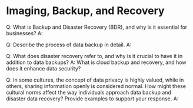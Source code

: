 # Imaging, Backup, and Recovery

Q: What is Backup and Disaster Recovery (BDR), and why is it essential for businesses?
A: 

Q: Describe the process of data backup in detail.
A: 

Q: What does disaster recovery refer to, and why is it crucial to have it in addition to data backups?
A: 
What is cloud backup and recovery, and how does it enhance data security?

Q: In some cultures, the concept of data privacy is highly valued, while in others, sharing information openly is considered normal. How might these cultural norms affect the way individuals approach data backup and disaster data recovery? Provide examples to support your response.
A: